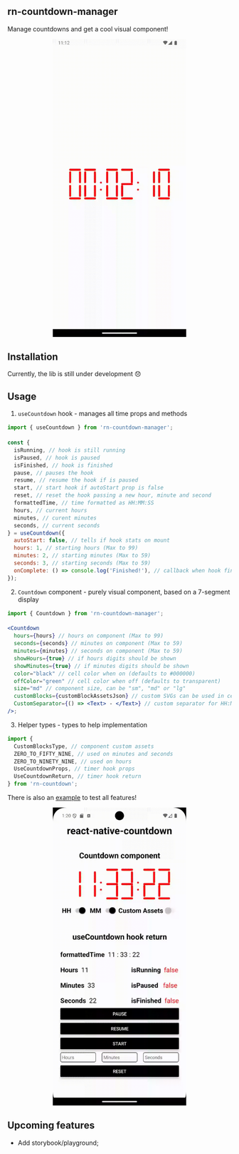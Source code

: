 ## rn-countdown-manager

Manage countdowns and get a cool visual component!

<p align="center">
  <img src="img/countdown.gif" alt="Countdown" width="300">
</p>

## Installation

Currently, the lib is still under development :disappointed:

## Usage

1. `useCountdown` hook - manages all time props and methods

```jsx
import { useCountdown } from 'rn-countdown-manager';

const {
  isRunning, // hook is still running
  isPaused, // hook is paused
  isFinished, // hook is finished
  pause, // pauses the hook
  resume, // resume the hook if is paused
  start, // start hook if autoStart prop is false
  reset, // reset the hook passing a new hour, minute and second
  formattedTime, // time formatted as HH:MM:SS
  hours, // current hours
  minutes, // curent minutes
  seconds, // current seconds
} = useCountdown({
  autoStart: false, // tells if hook stats on mount
  hours: 1, // starting hours (Max to 99)
  minutes: 2, // starting minutes (Max to 59)
  seconds: 3, // starting seconds (Max to 59)
  onComplete: () => console.log('Finished!'), // callback when hook finishes
});
```

2. `Countdown` component - purely visual component, based on a 7-segment display

```jsx
import { Countdown } from 'rn-countdown-manager';

<Countdown
  hours={hours} // hours on component (Max to 99)
  seconds={seconds} // minutes on component (Max to 59)
  minutes={minutes} // seconds on component (Max to 59)
  showHours={true} // if hours digits should be shown
  showMinutes={true} // if minutes digits should be shown
  color="black" // cell color when on (defaults to #000000)
  offColor="green" // cell color when off (defaults to transparent)
  size="md" // component size, can be "sm", "md" or "lg"
  customBlocks={customBlockAssetsJson} // custom SVGs can be used in cells
  CustomSeparator={() => <Text> - </Text>} // custom separator for HH:MM:SS, accepts any React.FC
/>;
```

3. Helper types - types to help implementation

```jsx
import {
  CustomBlocksType, // component custom assets
  ZERO_TO_FIFTY_NINE, // used on minutes and seconds
  ZERO_TO_NINETY_NINE, // used on hours
  UseCountdownProps, // timer hook props
  UseCountdownReturn, // timer hook return
} from 'rn-countdown';
```

There is also an [example](https://github.com/thiago-cmont/rn-countdown-manager/tree/develop/example) to test all features!

<p align="center">
  <img src="img/example.gif" alt="Countdown" width="300">
</p>

## Upcoming features

- Add storybook/playground;
